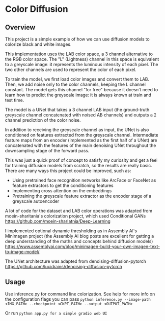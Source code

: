 # Color Diffusion

## Overview
This project is a simple example of how we can use diffusion models to colorize black and white images. 

This implementation uses the LAB color space, a 3 channel alternative to the RGB color space. 
The "L" (Lightness) channel in this space is equivalent to a greyscale image: it represents the luminous intensity of each pixel. The two other channels are used to represent the color of each pixel. 

To train the model, we first load color images and convert them to LAB.
Then, we add noise only to the color channels, keeping the L channel constant. The model gets this channel "for free" because it doesn't need to learn how to predict the greyscale image: it is always known at train and test time. 

The model is a UNet that takes a 3 channel LAB input (the ground-truth greyscale channel concatenated with noised AB channels) and outputs a 2 channel prediction of the color noise. 

In addition to receiving the greyscale channel as input, the UNet is also conditioned on features extracted from the greyscale channel. Intermediate feature maps from an encoder (implemented as the first half of a UNet) are concatenated with the features of the main denoising UNet throughout the downsampling stage of the forward pass.

This was just a quick proof of concept to satisfy my curiosity and get a feel for training diffusion models from scratch, so the results are really basic. There are many ways this project could be improved, such as:
- Using pretrained face recognition networks like ArcFace or FaceNet as feature extractors to get the conditioning features
- Implementing cross attention on the embeddings
- Pretraining the greyscale feature extractor as the encoder stage of a greyscale autoencoder

A lot of code for the dataset and LAB color operations was adapted from moein-sharitania's colorization project, which used Conditional GANs
https://github.com/moein-shariatnia/Deep-Learning

I implemented optional dynamic thresholding as in Assembly AI's Minimagen project (the Assembly AI blog posts are excellent for getting a deep understanding of the maths and concepts behind diffusion models)
https://www.assemblyai.com/blog/minimagen-build-your-own-imagen-text-to-image-model/

The UNet architecture was adapted from denoising-diffusion-pytorch
https://github.com/lucidrains/denoising-diffusion-pytorch

## Usage
Use inference.py for command line colorization. See help for more info on the configuration flags you can pass
`
python inference.py --image-path <IMG_PATH> --checkpoint <CKPT_PATH> --output <OUTPUT_PATH>
`

Or run 
`
python app.py for a simple gradio web UI
`



